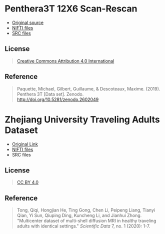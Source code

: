 # Penthera3T 12X6 Scan-Rescan

-   [Original source](https://zenodo.org/record/2602049#.YJx-2rVKiUk)
-   [NIFTI files](https://pitt-my.sharepoint.com/:f:/g/personal/yehfc_pitt_edu/EjchEOXbtcdLhHmHLMtb_G0BosUlyiw_ql7JOqJBzVzbqw?e=CYfhaJ)
-   [SRC files](https://pitt-my.sharepoint.com/:f:/g/personal/yehfc_pitt_edu/EpzDLFBpveVCq_W7MYDXqq4BJtEFL5uhWNlRVs8x8YFhLg?e=ytUWmU)

## License

> [Creative Commons Attribution 4.0 International](https://creativecommons.org/licenses/by/4.0/legalcode)

## Reference

> Paquette, Michael, Gilbert, Guillaume, & Descoteaux, Maxime. (2019). Penthera 3T [Data set]. Zenodo. http://doi.org/10.5281/zenodo.2602049


# Zhejiang University Traveling Adults Dataset

-   [Original Link](https://figshare.com/articles/dataset/Multicenter_dataset_of_multishell_diffusion_magnetic_resonance_imaging_in_healthy_traveling_adults_with_identical_setting/8851955/6)
-   [NIFTI files](https://pitt-my.sharepoint.com/:f:/g/personal/yehfc_pitt_edu/EikouruS4z1Gghhym8yDHJUB-lRNpnyikoQFk7eALSuvUw?e=sIDXsb)
-   SRC files

## License

> [CC BY 4.0](https://creativecommons.org/licenses/by/4.0/)

## Reference

> Tong, Qiqi, Hongjian He, Ting Gong, Chen Li, Peipeng Liang, Tianyi Qian, Yi Sun, Qiuping Ding, Kuncheng Li, and Jianhui Zhong. "Multicenter dataset of multi-shell diffusion MRI in healthy traveling adults with identical settings." *Scientific Data* 7, no. 1 (2020): 1-7.
